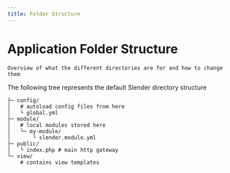 ```yaml
---
title: Folder Structure
---
```

# Application Folder Structure

`Overview of what the different directories are for and how to change them`

The following tree represents the default Slender directory structure
```tree
├─ config/
│   # autoload config files from here
│   └ global.yml
├─ module/
│   # local modules stored here
│   └─ my-module/
│       └ slender.module.yml
├─ public/
│   └ index.php # main http gateway
└─ view/
    # contains view templates
```